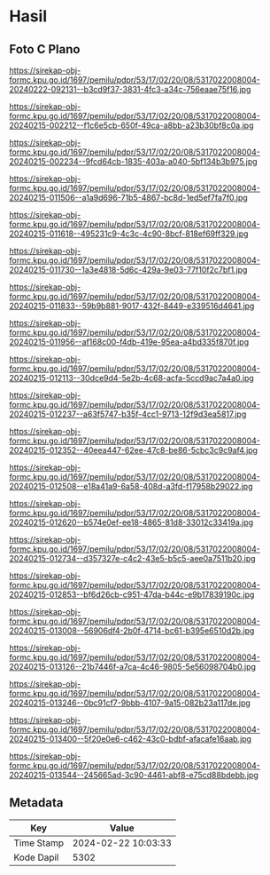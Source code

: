 # Hasil

## Foto C Plano

https://sirekap-obj-formc.kpu.go.id/1697/pemilu/pdpr/53/17/02/20/08/5317022008004-20240222-092131--b3cd9f37-3831-4fc3-a34c-756eaae75f16.jpg

https://sirekap-obj-formc.kpu.go.id/1697/pemilu/pdpr/53/17/02/20/08/5317022008004-20240215-002212--f1c6e5cb-650f-49ca-a8bb-a23b30bf8c0a.jpg

https://sirekap-obj-formc.kpu.go.id/1697/pemilu/pdpr/53/17/02/20/08/5317022008004-20240215-002234--9fcd64cb-1835-403a-a040-5bf134b3b975.jpg

https://sirekap-obj-formc.kpu.go.id/1697/pemilu/pdpr/53/17/02/20/08/5317022008004-20240215-011506--a1a9d696-71b5-4867-bc8d-1ed5ef7fa7f0.jpg

https://sirekap-obj-formc.kpu.go.id/1697/pemilu/pdpr/53/17/02/20/08/5317022008004-20240215-011618--495231c9-4c3c-4c90-8bcf-818ef69ff329.jpg

https://sirekap-obj-formc.kpu.go.id/1697/pemilu/pdpr/53/17/02/20/08/5317022008004-20240215-011730--1a3e4818-5d6c-429a-9e03-77f10f2c7bf1.jpg

https://sirekap-obj-formc.kpu.go.id/1697/pemilu/pdpr/53/17/02/20/08/5317022008004-20240215-011833--59b9b881-9017-432f-8449-e339516d4641.jpg

https://sirekap-obj-formc.kpu.go.id/1697/pemilu/pdpr/53/17/02/20/08/5317022008004-20240215-011956--af168c00-f4db-419e-95ea-a4bd335f870f.jpg

https://sirekap-obj-formc.kpu.go.id/1697/pemilu/pdpr/53/17/02/20/08/5317022008004-20240215-012113--30dce9d4-5e2b-4c68-acfa-5ccd9ac7a4a0.jpg

https://sirekap-obj-formc.kpu.go.id/1697/pemilu/pdpr/53/17/02/20/08/5317022008004-20240215-012237--a63f5747-b35f-4cc1-9713-12f9d3ea5817.jpg

https://sirekap-obj-formc.kpu.go.id/1697/pemilu/pdpr/53/17/02/20/08/5317022008004-20240215-012352--40eea447-62ee-47c8-be86-5cbc3c9c9af4.jpg

https://sirekap-obj-formc.kpu.go.id/1697/pemilu/pdpr/53/17/02/20/08/5317022008004-20240215-012508--e18a41a9-6a58-408d-a3fd-f17958b29022.jpg

https://sirekap-obj-formc.kpu.go.id/1697/pemilu/pdpr/53/17/02/20/08/5317022008004-20240215-012620--b574e0ef-ee18-4865-81d8-33012c33419a.jpg

https://sirekap-obj-formc.kpu.go.id/1697/pemilu/pdpr/53/17/02/20/08/5317022008004-20240215-012734--d357327e-c4c2-43e5-b5c5-aee0a7511b20.jpg

https://sirekap-obj-formc.kpu.go.id/1697/pemilu/pdpr/53/17/02/20/08/5317022008004-20240215-012853--bf6d26cb-c951-47da-b44c-e9b17839190c.jpg

https://sirekap-obj-formc.kpu.go.id/1697/pemilu/pdpr/53/17/02/20/08/5317022008004-20240215-013008--56906df4-2b0f-4714-bc61-b395e6510d2b.jpg

https://sirekap-obj-formc.kpu.go.id/1697/pemilu/pdpr/53/17/02/20/08/5317022008004-20240215-013126--21b7446f-a7ca-4c46-9805-5e56098704b0.jpg

https://sirekap-obj-formc.kpu.go.id/1697/pemilu/pdpr/53/17/02/20/08/5317022008004-20240215-013246--0bc91cf7-9bbb-4107-9a15-082b23a117de.jpg

https://sirekap-obj-formc.kpu.go.id/1697/pemilu/pdpr/53/17/02/20/08/5317022008004-20240215-013400--5f20e0e6-c462-43c0-bdbf-afacafe16aab.jpg

https://sirekap-obj-formc.kpu.go.id/1697/pemilu/pdpr/53/17/02/20/08/5317022008004-20240215-013544--245665ad-3c90-4461-abf8-e75cd88bdebb.jpg


## Metadata

| Key        | Value               |
| ---------- | ------------------- |
| Time Stamp | 2024-02-22 10:03:33 |
| Kode Dapil | 5302                |



